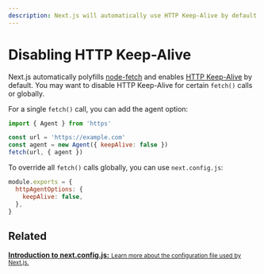```yaml
---
description: Next.js will automatically use HTTP Keep-Alive by default. Learn more about how to disable HTTP Keep-Alive here.
---
```


# Disabling HTTP Keep-Alive

Next.js automatically polyfills [node-fetch](/docs/basic-features/supported-browsers-features#polyfills) and enables [HTTP Keep-Alive](https://developer.mozilla.org/en-US/docs/Web/HTTP/Headers/Keep-Alive) by default. You may want to disable HTTP Keep-Alive for certain `fetch()` calls or globally.

For a single `fetch()` call, you can add the agent option:

```js
import { Agent } from 'https'

const url = 'https://example.com'
const agent = new Agent({ keepAlive: false })
fetch(url, { agent })
```

To override all `fetch()` calls globally, you can use `next.config.js`:

```js
module.exports = {
  httpAgentOptions: {
    keepAlive: false,
  },
}
```

## Related

<div class="card">
  <a href="/docs/api-reference/next.config.js/introduction.md">
    <b>Introduction to next.config.js:</b>
    <small>Learn more about the configuration file used by Next.js.</small>
  </a>
</div>
